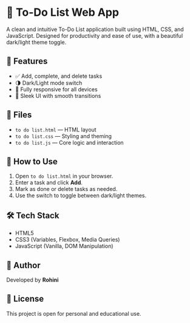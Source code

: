 # 📝 To-Do List Web App

A clean and intuitive To-Do List application built using HTML, CSS, and JavaScript. Designed for productivity and ease of use, with a beautiful dark/light theme toggle.

## 🚀 Features

- ✅ Add, complete, and delete tasks
- 🌗 Dark/Light mode switch
- 📱 Fully responsive for all devices
- 🎨 Sleek UI with smooth transitions

## 📁 Files

- `to do list.html` — HTML layout
- `to do list.css` — Styling and theming
- `to do list.js` — Core logic and interaction

## 🔧 How to Use

1. Open `to do list.html` in your browser.
2. Enter a task and click **Add**.
3. Mark as done or delete tasks as needed.
4. Use the switch to toggle between dark/light themes.

## 🛠 Tech Stack

- HTML5
- CSS3 (Variables, Flexbox, Media Queries)
- JavaScript (Vanilla, DOM Manipulation)

## 📌 Author

Developed by **Rohini**

## 📜 License

This project is open for personal and educational use.
